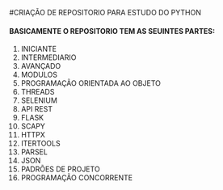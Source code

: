 #CRIAÇÃO DE REPOSITORIO PARA ESTUDO DO PYTHON
#### BASICAMENTE O REPOSITORIO TEM AS SEUINTES PARTES:
 1) INICIANTE
 2) INTERMEDIARIO
 3) AVANÇADO
 4) MODULOS
 5) PROGRAMAÇÃO ORIENTADA AO OBJETO 
 6) THREADS
 7) SELENIUM
 8) API REST
 9) FLASK
 10) SCAPY
 11) HTTPX
 12) ITERTOOLS
 13) PARSEL
 14) JSON 
 15) PADRÕES DE PROJETO 
 16) PROGRAMAÇÃO CONCORRENTE